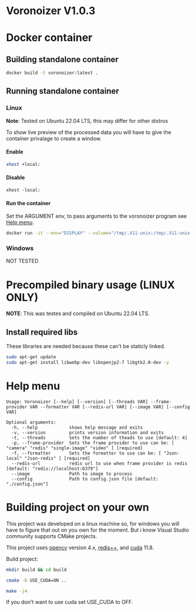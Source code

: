 # Voronoizer V1.0.3

# Docker container

## Building standalone container
```bash
docker build -t voronoizer:latest .
```

## Running standalone container

### Linux
**Note**: Tested on Ubuntu 22.04 LTS, this may differ for other distros

To show live preview of the processed data you will have to give the container privalage to create a window.

#### Enable
```bash
xhost +local:
```

#### Disable
```
xhost -local:
```

#### Run the container
Set the ARGUMENT env, to pass arguments to the voronoizer program see [Help menu](#help-menu).

```bash
docker run -it --env="DISPLAY" --volume="/tmp/.X11-unix:/tmp/.X11-unix:rw" --device="/dev/video0:/dev/video0" --env ARGUMENTS="-t 12 --frame-provider camera" voronoizer:latest
```

### Windows

NOT TESTED

# Precompiled binary usage (LINUX ONLY)

**NOTE**: This was testes and compiled on Ubuntu 22.04 LTS.

## Install required libs

These libraries are needed because these can't be staticly linked.

```bash
sudo apt-get update
sudo apt-get install libwebp-dev libopenjp2-7 libgtk2.0-dev -y
```

# Help menu

```text
Usage: Voronoizer [--help] [--version] [--threads VAR] --frame-provider VAR --formatter VAR [--redis-url VAR] [--image VAR] [--config VAR]

Optional arguments:
  -h, --help            shows help message and exits 
  -v, --version         prints version information and exits 
  -t, --threads         Sets the number of theads to use [default: 4]
  -p, --frame-provider  Sets the frame provider to use can be: [ "camera" "redis" "single-image" "video" ] [required]
  -f, --formatter       Sets the formatter to use can be: [ "Json-local" "Json-redis" ] [required]
  --redis-url           redis url to use when frame provider is redis [default: "redis://localhost:6379"]
  --image               Path to image to process 
  --config              Path to config.json file [default: "./config.json"]
```

# Building project on your own

This project was developed on a linux machine so, for windows you will have to figure that out on you own for the moment. 
But i know Visual Studio community supports CMake projects.

This project uses [opencv](https://github.com/opencv/opencv) version 4.x, [redis++](https://github.com/sewenew/redis-plus-plus), and [cuda](https://developer.nvidia.com/cuda-downloads) 11.8.

Build project:

```bash
mkdir build && cd build

cmake -D USE_CUDA=ON ..

make -j4
```

If you don't want to use cuda set USE_CUDA to OFF.
